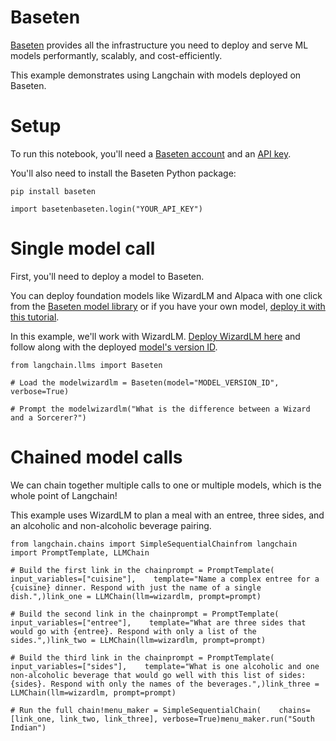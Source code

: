 Baseten
=======

[Baseten](https://baseten.co) provides all the infrastructure you need to deploy and serve ML models performantly, scalably, and cost-efficiently.

This example demonstrates using Langchain with models deployed on Baseten.

Setup
=====

To run this notebook, you'll need a [Baseten account](https://baseten.co) and an [API key](https://docs.baseten.co/settings/api-keys).

You'll also need to install the Baseten Python package:

    pip install baseten

    import basetenbaseten.login("YOUR_API_KEY")

Single model call
=================

First, you'll need to deploy a model to Baseten.

You can deploy foundation models like WizardLM and Alpaca with one click from the [Baseten model library](https://app.baseten.co/explore/) or if you have your own model, [deploy it with this tutorial](https://docs.baseten.co/deploying-models/deploy).

In this example, we'll work with WizardLM. [Deploy WizardLM here](https://app.baseten.co/explore/llama) and follow along with the deployed [model's version ID](https://docs.baseten.co/managing-models/manage).

    from langchain.llms import Baseten

    # Load the modelwizardlm = Baseten(model="MODEL_VERSION_ID", verbose=True)

    # Prompt the modelwizardlm("What is the difference between a Wizard and a Sorcerer?")

Chained model calls
===================

We can chain together multiple calls to one or multiple models, which is the whole point of Langchain!

This example uses WizardLM to plan a meal with an entree, three sides, and an alcoholic and non-alcoholic beverage pairing.

    from langchain.chains import SimpleSequentialChainfrom langchain import PromptTemplate, LLMChain

    # Build the first link in the chainprompt = PromptTemplate(    input_variables=["cuisine"],    template="Name a complex entree for a {cuisine} dinner. Respond with just the name of a single dish.",)link_one = LLMChain(llm=wizardlm, prompt=prompt)

    # Build the second link in the chainprompt = PromptTemplate(    input_variables=["entree"],    template="What are three sides that would go with {entree}. Respond with only a list of the sides.",)link_two = LLMChain(llm=wizardlm, prompt=prompt)

    # Build the third link in the chainprompt = PromptTemplate(    input_variables=["sides"],    template="What is one alcoholic and one non-alcoholic beverage that would go well with this list of sides: {sides}. Respond with only the names of the beverages.",)link_three = LLMChain(llm=wizardlm, prompt=prompt)

    # Run the full chain!menu_maker = SimpleSequentialChain(    chains=[link_one, link_two, link_three], verbose=True)menu_maker.run("South Indian")